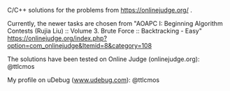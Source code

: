 C/C++ solutions for the problems from https://onlinejudge.org/ .

Currently, the newer tasks are chosen from "AOAPC I: Beginning Algorithm Contests (Rujia Liu) :: Volume 3. Brute Force :: Backtracking - Easy"
https://onlinejudge.org/index.php?option=com_onlinejudge&Itemid=8&category=108

The solutions have been tested on Online Judge (onlinejudge.org): @ttlcmos

My profile on uDebug (www.udebug.com): @ttlcmos
